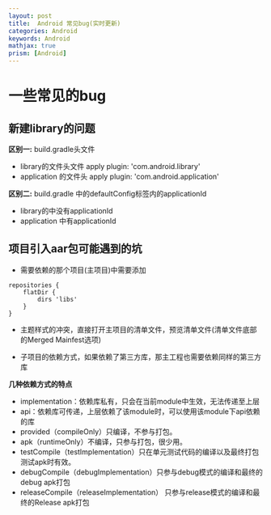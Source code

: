 ```yaml
---
layout: post
title:  Android 常见bug(实时更新)
categories: Android
keywords: Android
mathjax: true
prism: [Android]
---
```


# 一些常见的bug

##  新建library的问题

**区别一:** build.gradle头文件
+ library的文件头文件 apply plugin: 'com.android.library'
+ application 的文件头 apply plugin: 'com.android.application'

**区别二:** build.gradle 中的defaultConfig标签内的applicationId
+ library的中没有applicationId 
+ application 中有applicationId

## 项目引入aar包可能遇到的坑

+ 需要依赖的那个项目(主项目)中需要添加 
``` 
repositories {
    flatDir {
        dirs 'libs'
    }
} 
```

+ 主题样式的冲突，直接打开主项目的清单文件，预览清单文件(清单文件底部的Merged Mainfest选项)

+ 子项目的依赖方式，如果依赖了第三方库，那主工程也需要依赖同样的第三方库

**几种依赖方式的特点**
* implementation：依赖库私有，只会在当前module中生效，无法传递至上层
* api：依赖库可传递，上层依赖了该module时，可以使用该module下api依赖的库
* provided（compileOnly）只编译，不参与打包。
* apk（runtimeOnly）不编译，只参与打包，很少用。
* testCompile（testImplementation）只在单元测试代码的编译以及最终打包测试apk时有效。
* debugCompile（debugImplementation）只参与debug模式的编译和最终的debug apk打包
* releaseCompile（releaseImplementation） 只参与release模式的编译和最终的Release apk打包


